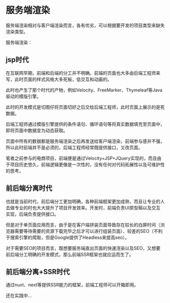 # 服务端渲染

服务端渲染相对与客户端渲染而言，各有优劣，可以根据要开发的项目类型来缺失渲染类型。

服务端渲染：

## jsp时代

在互联网早期，前端和后端的分工并不明确。前端的页面也大多由后端工程师来写，此时页面的样式风格大多死板，低交互和动画的。

此时也产生了那个时代的产物，例如Velocity、FreeMarker、Thymeleaf等Java驱动的模版引擎。

此时的开发模式是切图仔将页面切好之后交给后端工程师，此时页面上展示的是死数据。

后端工程师通过模版引擎提供的条件语句、循环语句等将真实数据填充至页面中，即将页面中数据变为动态获取。

页面中所有的数据都是服务端渲染之后再发送给客户端渲染，前端参与感并不强，所以此时前端并不是必须的，后端工程师经常既提供接口，又改页面。

笔者之前参与的电商项目，前端便是通过Velocity+JSP+JQuery实现的，而且由于项目历史悠久，前端逻辑更像是一次性的，没有任何对代码拓展性以及可维护性的思考。

## 前后端分离时代

也就是当前时代，前后端分工更加明确，各种前端框架更加成熟，而且让专业的人去做专业的时也大大提升了项目开发效率。开发时，前端负责UI原型稿以及交互实现，后端负责提供接口。

但是对于单页面应用而言，由于是在客户端拼装页面导致存在较长的白屏时间（浏览器需要等待需要的资源下载完毕之后才可以进行组装页面）、较差的SEO（不利于搜索引擎的爬取，但是Google提供了Headless来提高seo）。

对于需要SEO的项目而言，既想要服务端直出页面的快速渲染以及SEO，又想要前后端分工明确的开发模式，那么前端SSR框架也就应运而生了。

## 前后端分离+SSR时代

通过nuxt、next等提供SSR能力的框架，前端工程师可以开箱即用。

还在实践中...


